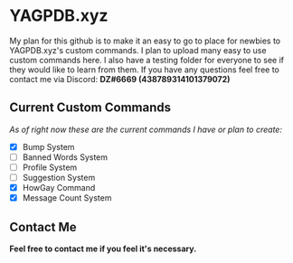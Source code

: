 # YAGPDB.xyz
My plan for this github is to make it an easy to go to place for newbies to YAGPDB.xyz's custom commands. I plan to upload many easy to use custom commands here. I also have a testing folder for everyone to see if they would like to learn from them. If you have any questions feel free to contact me via Discord: **DZ#6669 (438789314101379072)**

## Current Custom Commands
*As of right now these are the current commands I have or plan to create:*
- [x] Bump System
- [ ] Banned Words System
- [ ] Profile System
- [ ] Suggestion System
- [x] HowGay Command
- [x] Message Count System

## Contact Me
**Feel free to contact me if you feel it's necessary.**
